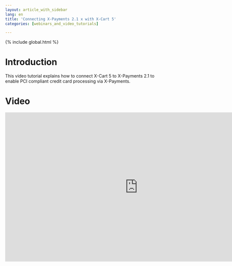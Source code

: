 ```yaml
---
layout: article_with_sidebar
lang: en
title: 'Connecting X-Payments 2.1 x with X-Cart 5'
categories: [webinars_and_video_tutorials]

---
```


{% include global.html %}

# Introduction

This video tutorial explains how to connect X-Cart 5 to X-Payments 2.1 to enable PCI compliant credit card processing via X-Payments.

# Video

<iframe class="youtube-player" type="text/html" style="width: 853px; height: 480px" src="http://www.youtube.com/embed/6cQ9xzzGxow" frameborder="0"></iframe>